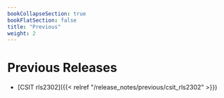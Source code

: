 ```yaml
---
bookCollapseSection: true
bookFlatSection: false
title: "Previous"
weight: 2
---
```


# Previous Releases

- [CSIT rls2302]({{< relref "/release_notes/previous/csit_rls2302" >}})

